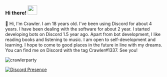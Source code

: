 ### Hi there! <img src = "https://cdn.discordapp.com/emojis/859387292904980480.gif?v=1" high="20px" width="30px">


🌠 Hi, I'm Crawler. I am 18 years old. I've been using Discord for about 4 years. I have been dealing with the software for about 2 year. I started developing bots on Discord 1.5 year ago. Apart from bot development, I like reading books and listening to music. I am open to self-development and learning. I hope to come to good places in the future in line with my dreams. You can find me on Discord with the tag Crawler#1337. See you!

<img src="https://komarev.com/ghpvc/?username=crawlerparty&label=Number%20Visitors&color=#ff0000" alt="crawlerparty" />


[![Discord Presence](https://lanyard-profile-readme.vercel.app/api/620600867816734742?theme=dark&bg=#ff0000&animated=true&hideDiscrim=false&borderRadius=20px)](https://discord.com/users/620600867816734742)
